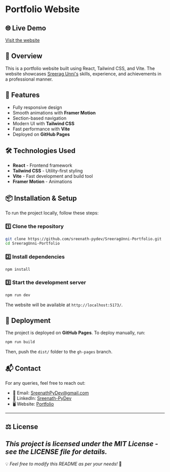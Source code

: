 
# Portfolio Website

## 🌐 Live Demo
[Visit the website](https://sreeragunniacca.github.io/webpage)

## 📌 Overview
This is a portfolio website built using React, Tailwind CSS, and Vite. The website showcases [Sreerag Unni's](https://github.com/SreeragUnniACCA) skills, experience, and achievements in a professional manner.

## 🚀 Features
- Fully responsive design
- Smooth animations with **Framer Motion**
- Section-based navigation
- Modern UI with **Tailwind CSS**
- Fast performance with **Vite**
- Deployed on **GitHub Pages**

## 🛠️ Technologies Used
- **React** - Frontend framework
- **Tailwind CSS** - Utility-first styling
- **Vite** - Fast development and build tool
- **Framer Motion** - Animations



## 📦 Installation & Setup
To run the project locally, follow these steps:

### 1️⃣ Clone the repository
```sh
git clone https://github.com/sreenath-pydev/SreeragUnni-Portfolio.git
cd SreeragUnni-Portfolio
```

### 2️⃣ Install dependencies
```sh
npm install
```

### 3️⃣ Start the development server
```sh
npm run dev
```
The website will be available at `http://localhost:5173/`.

## 🚀 Deployment
The project is deployed on **GitHub Pages**. To deploy manually, run:
```sh
npm run build
```
Then, push the `dist/` folder to the `gh-pages` branch.

## 📬 Contact
For any queries, feel free to reach out:
- 📧 Email: [SreenathPyDev@gmail.com](mailto:sreenathpydev@gmail.com)
- 🔗 LinkedIn: [Sreenath-PyDev](https://www.linkedin.com/in/sreenath-pydev/)
- 🖥️ Website: [Portfolio](https://sreenath-pydev.github.io/sreenath.portfolio/)

---
## ⚖️ License

  *This project is licensed under the MIT License - see the LICENSE file for details.*
---
💡 *Feel free to modify this README as per your needs!* 🚀

